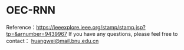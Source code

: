 # OEC-RNN
Reference：https://ieeexplore.ieee.org/stamp/stamp.jsp?tp=&arnumber=9439967
If you have any questions, please feel free to contact： huangwei@mail.bnu.edu.cn
